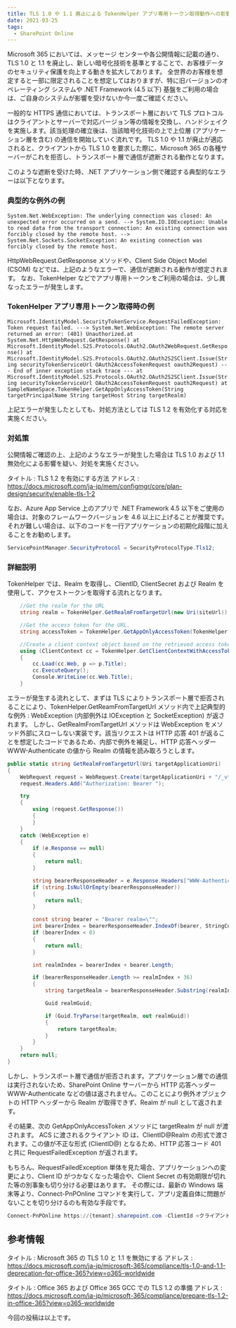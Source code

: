 ```yaml
---
title: TLS 1.0 や 1.1 廃止による TokenHelper アプリ専用トークン取得動作への影響について
date: 2021-03-25
tags:
  - SharePoint Online
---
```


Microsoft 365 においては、メッセージ センターや各公開情報に記載の通り、TLS 1.0 と 1.1 を廃止し、新しい暗号化技術を基準とすることで、お客様データのセキュリティ保護を向上する動きを拡大しております。
全世界のお客様を想定すると一部に限定されることを想定してはおりますが、特に旧バージョンのオペレーティング システムや .NET Framework (4.5 以下) 基盤をご利用の場合は、ご自身のシステムが影響を受けないか今一度ご確認ください。

一般的な HTTPS 通信においては、トランスポート層において TLS プロトコルはクライアントとサーバーで対応バージョン等の情報を交換し、ハンドシェイクを実施します。該当処理の確立後は、当該暗号化技術の上で上位層 (アプリケーション層を含む) の通信を開始していく流れです。
TLS 1.0 や 1.1 が廃止が適応されると、クライアントから TLS 1.0 を要求した際に、Microsoft 365 の各種サーバーがこれを拒否し、トランスポート層で通信が遮断される動作となります。

このような遮断を受けた時、.NET アプリケーション側で確認する典型的なエラーは以下となります。

### 典型的な例外の例

`System.Net.WebException: The underlying connection was closed: An unexpected error occurred on a send. --> System.IO.IOException: Unable to read data from the transport connection: An existing connection was forcibly closed by the remote host. --> System.Net.Sockets.SocketException: An existing connection was forcibly closed by the remote host.`

HttpWebRequest.GetResponse メソッドや、Client Side Object Model (CSOM) などでは、上記のようなエラーで、通信が遮断される動作が想定されます。
なお、TokenHelper などでアプリ専用トークンをご利用の場合は、少し異なったエラーが発生します。

### TokenHelper アプリ専用トークン取得時の例

`Microsoft.IdentityModel.SecurityTokenService.RequestFailedException: Token request failed. ---> System.Net.WebException: The remote server returned an error: (401) Unauthorized.at System.Net.HttpWebRequest.GetResponse() at Microsoft.IdentityModel.S2S.Protocols.OAuth2.OAuth2WebRequest.GetResponse() at Microsoft.IdentityModel.S2S.Protocols.OAuth2.OAuth2S2SClient.Issue(String securityTokenServiceUrl OAuth2AccessTokenRequest oauth2Request) --- End of inner exception stack trace --- at Microsoft.IdentityModel.S2S.Protocols.OAuth2.OAuth2S2SClient.Issue(String securityTokenServiceUrl OAuth2AccessTokenRequest oauth2Request) at SampleNameSpace.TokenHelper.GetAppOnlyAccessToken(String targetPrincipalName String targetHost String targetRealm)`

上記エラーが発生したとしても、対処方法としては TLS 1.2 を有効化する対応を実施ください。

### 対処策
公開情報ご確認の上、上記のようなエラーが発生した場合は TLS 1.0 および 1.1 無効化による影響を疑い、対処を実施ください。

タイトル : TLS 1.2 を有効にする方法
アドレス : https://docs.microsoft.com/ja-jp/mem/configmgr/core/plan-design/security/enable-tls-1-2

なお、Azure App Service 上のアプリで .NET Framework 4.5 以下をご使用の場合は、対象のフレームワークバージョンを 4.6 以上に上げることが推奨です。
それが難しい場合は、以下のコードを一行アプリケーションの初期化段階に加えることをお勧めします。

```csharp
ServicePointManager.SecurityProtocol = SecurityProtocolType.Tls12;
```

### 詳細説明

TokenHelper では、Realm を取得し、ClientID, ClientSecret および Realm を使用して、アクセストークンを取得する流れとなります。

```csharp
    //Get the realm for the URL
    string realm = TokenHelper.GetRealmFromTargetUrl(new Uri(siteUrl));

    //Get the access token for the URL.  
    string accessToken = TokenHelper.GetAppOnlyAccessToken(TokenHelper.SharePointPrincipal, new Uri(siteUrl).Authority, realm).AccessToken;

    //Create a client context object based on the retrieved access token
    using (ClientContext cc = TokenHelper.GetClientContextWithAccessToken(siteUrl, accessToken))
    {
        cc.Load(cc.Web, p => p.Title);
        cc.ExecuteQuery();
        Console.WriteLine(cc.Web.Title);
    }
```

エラーが発生する流れとして、まずは TLS によりトランスポート層で拒否されることにより、TokenHelper.GetReamFromTargetUrl メソッド内で上記典型的な例外 : WebException (内部例外は IOException と SocketException) が返されます。
しかし、GetRealmFromTargetUrl メソッドは WebException をメソッド外部にスローしない実装です。該当リクエストは HTTP 応答 401 が返ることを想定したコードであるため、内部で例外を補足し、HTTP 応答ヘッダー WWW-Authenticate の値から Realm の情報を読み取ろうとします。

```csharp
public static string GetRealmFromTargetUrl(Uri targetApplicationUri)
{
	WebRequest request = WebRequest.Create(targetApplicationUri + "/_vti_bin/client.svc");
	request.Headers.Add("Authorization: Bearer ");

	try
	{
		using (request.GetResponse())
		{
		}
	}
	catch (WebException e)
	{
		if (e.Response == null)
		{
			return null;
		}

		string bearerResponseHeader = e.Response.Headers["WWW-Authenticate"];
		if (string.IsNullOrEmpty(bearerResponseHeader))
		{
			return null;
		}

		const string bearer = "Bearer realm=\"";
		int bearerIndex = bearerResponseHeader.IndexOf(bearer, StringComparison.Ordinal);
		if (bearerIndex < 0)
		{
			return null;
		}

		int realmIndex = bearerIndex + bearer.Length;

		if (bearerResponseHeader.Length >= realmIndex + 36)
		{
			string targetRealm = bearerResponseHeader.Substring(realmIndex, 36);

			Guid realmGuid;

			if (Guid.TryParse(targetRealm, out realmGuid))
			{
				return targetRealm;
			}
		}
	}
	return null;
}
```

しかし、トランスポート層で通信が拒否されます。アプリケーション層での通信は実行されないため、SharePoint Online サーバーから HTTP 応答ヘッダー WWW-Authenticate などの値は返されません。このことにより例外オブジェクトの HTTP ヘッダーから Realm が取得できず、Realm が null として返されます。

その結果、次の GetAppOnlyAccessToken メソッドに targetRealm が null が渡されます。
ACS に渡されるクライアント ID は、ClientID@Realm の形式で渡されます。この値が不正な形式 (ClientID@) となるため、HTTP 応答コード 401 と共に RequestFailedException が返されます。

もちろん、RequestFailedException 単体を見た場合、アプリケーションへの変更により、Client ID がつかなくなった場合や、Client Secret の有効期限が切れた等の別事象も切り分ける必要はあります。
その際には、最新の Windows 端末等より、Connect-PnPOnline コマンドを実行して、アプリ定義自体に問題がないことを切り分けるのも有効な手段です。

``` PowerShell
Connect-PnPOnline https://{tenant}.sharepoint.com -ClientId <クライアント ID> -ClientSecret <クライアント シークレット>
```


## 参考情報
タイトル : Microsoft 365 の TLS 1.0 と 1.1 を無効にする
アドレス : https://docs.microsoft.com/ja-jp/microsoft-365/compliance/tls-1.0-and-1.1-deprecation-for-office-365?view=o365-worldwide

タイトル : Office 365 および Office 365 GCC での TLS 1.2 の準備
アドレス : https://docs.microsoft.com/ja-jp/microsoft-365/compliance/prepare-tls-1.2-in-office-365?view=o365-worldwide


今回の投稿は以上です。
